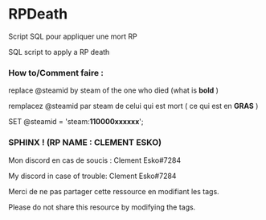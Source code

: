 # RPDeath

Script SQL pour appliquer une mort RP

SQL script to apply a RP death

### How to/Comment faire :

replace @steamid by steam of the one who died
(what is **bold** )

remplacez @steamid par steam de celui qui est mort
( ce qui est en **GRAS** )

SET @steamid = 'steam:**110000xxxxxx**';



### SPHINX ! (RP NAME : CLEMENT ESKO)

Mon discord en cas de soucis : Clement Esko#7284

My discord in case of trouble: Clement Esko#7284

Merci de ne pas partager cette ressource en modifiant les tags.

Please do not share this resource by modifying the tags.

